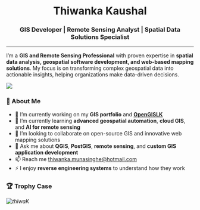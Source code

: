 <h1 align="center">Thiwanka Kaushal</h1>
<h3 align="center">GIS Developer | Remote Sensing Analyst | Spatial Data Solutions Specialist</h3>

<hr/>

I’m a **GIS and Remote Sensing Professional** with proven expertise in **spatial data analysis, geospatial software development, and web-based mapping solutions**. My focus is on transforming complex geospatial data into actionable insights, helping organizations make data-driven decisions.

![](https://komarev.com/ghpvc/?username=thiwanka-kaushal&color=blue&abbreviated=true)

### 🌟 About Me

- 🔭 I’m currently working on my **GIS portfolio** and [**OpenGISLK**](https://github.com/thiwaK/open-gis-lk)
- 🌱 I’m currently learning **advanced geospatial automation**, **cloud GIS**, and **AI for remote sensing**
- 👯 I’m looking to collaborate on open-source GIS and innovative web mapping solutions
- 💬 Ask me about **QGIS**, **PostGIS**, **remote sensing**, and **custom GIS application development**
- 📫 Reach me [thiwanka.munasinghe@hotmail.com](mailto:thiwanka.munasinghe@hotmail.com)
- ⚡ I enjoy **reverse engineering systems** to understand how they work



### 🏆 Trophy Case

<i align="center">
  <img src="https://github-profile-trophy.vercel.app/?username=thiwaK&theme=&no-frame=true&margin-w=15&rank=SECRET,SSS,SS,S,AAA,AA,A,B,C" alt="thiwaK"/>
</i>

